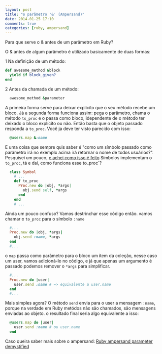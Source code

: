 ```yaml
---
layout: post
title: "o parâmetro '&' (Ampersand)"
date: 2014-01-25 17:10
comments: true
categories: [ruby, ampersand]
---
```

Para que serve o &amp; antes de um parâmetro em Ruby?

O &amp; antes de algum parâmetro é utilizado basicamente de duas formas:

1 Na definição de um método:

```ruby
def awesome_method &block
  yield if block_given?
end
```

2 Antes da chamada de um método:
```ruby
  awesome_method &parameter
```

A primeira forma serve para deixar explícito que o seu método recebe um bloco.
Já a segunda forma funciona assim:
pega o parâmetro, chama o método `to_proc` e o passa como bloco, idependente de o método ter deixado o bloco explícito ou não. Então basta que o objeto passado responda a `to_proc`. Você ja deve ter visto parecido com isso:

```ruby
  @users.map &:name
```
E uma coisa que sempre quis saber é "como um símbolo passado como parâmetro irá no exemplo acima irá retornar o nome de todos usuários?".
Pesquisei um pouco, <a href="http://stackoverflow.com/questions/1217088/what-does-mapname-mean-in-ruby#answer-1217114" target="_blank">e achei como isso é feito</a>
Símbolos implementam o `to_proc`, tá e dai, como funciona esse to_proc`?

```ruby
  class Symbol
    # ...
    def to_proc
      Proc.new do |obj, *args|
        obj.send self, *args
      end
    end
    # ...
```
Ainda um pouco confuso? Vamos destrinchar esse código então.
vamos chamar o `to_proc` para o símbolo `:name`
```ruby
  #...
  Proc.new do |obj, *args|
    obj.send :name, *args
  end
  #...
```
o `map` passa como parâmetro para o bloco um item da coleção, nesse caso um user, vamos adicioná-lo no código, e já que apenas um argumento é passado podemos remover o `*args` para simplificar.

```ruby
  #...
  Proc.new do |user|
    user.send :name # => equivalente a user.name
  end
  #...
```
Mais simples agora? O método `send` envia para o user a mensagem `:name`, porque na verdade em Ruby metódos não são chamados, são mensagens enviadas ao objeto.
o resultado final seria algo equivalente a isso:
```ruby
  @users.map do |user|
    user.send :name # ou user.name
  end
```

Caso queira saber mais sobre o ampersand: <a href="http://www.skorks.com/2013/04/ruby-ampersand-parameter-demystified/">Ruby ampersand parameter demystified</a>
